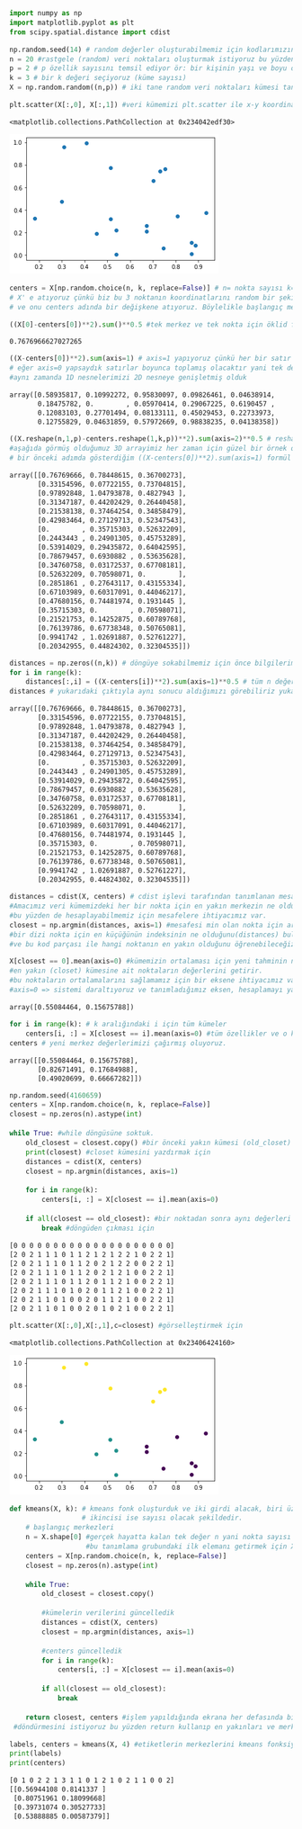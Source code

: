 ```python
import numpy as np
import matplotlib.pyplot as plt
from scipy.spatial.distance import cdist
```


```python
np.random.seed(14) # random değerler oluşturabilmemiz için kodlarımızın en üstüne bu tanımı yapmamız gerekir ve her seferinde aynı random değerleri almamızı sağlar.
n = 20 #rastgele (random) veri noktaları oluşturmak istiyoruz bu yüzden bir n değişkeni atıyoruz. n= nokta sayısı
p = 2 # p özellik sayısını temsil ediyor ör: bir kişinin yaşı ve boyu olabilir. (features) 
k = 3 # bir k değeri seçiyoruz (küme sayısı)
X = np.random.random((n,p)) # iki tane random veri noktaları kümesi tanımlamış olduk.
```


```python
plt.scatter(X[:,0], X[:,1]) #veri kümemizi plt.scatter ile x-y koordinatları üzerinde görselleştirebildik.
```




    <matplotlib.collections.PathCollection at 0x234042edf30>




    
![png](output_2_1.png)
    



```python
centers = X[np.random.choice(n, k, replace=False)] # n= nokta sayısı k=küme sayısı replace=false => aynı noktayı iki kez seçmememiz için 
# X' e atıyoruz çünkü biz bu 3 noktanın koordinatlarını random bir şekilde almak istiyoruz. 
# ve onu centers adında bir değişkene atıyoruz. Böylelikle başlangıç merkezlerimizi oluşturmuş olduk .
```


```python
((X[0]-centers[0])**2).sum()**0.5 #tek merkez ve tek nokta için öklid formülünü kullanarak noktalar arası uzaklığı hesapladık.
```




    0.7676966627027265




```python
((X-centers[0])**2).sum(axis=1) # axis=1 yapıyoruz çünkü her bir satır için veya n girdimiz için olan değerleri toplar. (sütunlar boyunca)
# eğer axis=0 yapsaydık satırlar boyunca toplamış olacaktır yani tek değer için.
#aynı zamanda 1D nesnelerimizi 2D nesneye genişletmiş olduk
```




    array([0.58935817, 0.10992272, 0.95830097, 0.09826461, 0.04638914,
           0.18475782, 0.        , 0.05970414, 0.29067225, 0.6190457 ,
           0.12083103, 0.27701494, 0.08133111, 0.45029453, 0.22733973,
           0.12755829, 0.04631859, 0.57972669, 0.98838235, 0.04138358])




```python
((X.reshape(n,1,p)-centers.reshape(1,k,p))**2).sum(axis=2)**0.5 # reshape şekillendirme komutunu kullanarak 2D olan nesnelerimizi 3D yaptık.
#aşağıda görmüş olduğumuz 3D arrayimiz her zaman için güzel bir örnek olmayabilir, belleğe fazla gelebilir ve aşabilir bu yüzden 
# bir önceki adımda gösterdiğim ((X-centers[0])**2).sum(axis=1) formül daha kullanışlı bu yüzden bunun üzerinden anlatacağım.
```




    array([[0.76769666, 0.78448615, 0.36700273],
           [0.33154596, 0.07722155, 0.73704815],
           [0.97892848, 1.04793878, 0.4827943 ],
           [0.31347187, 0.44202429, 0.26440458],
           [0.21538138, 0.37464254, 0.34858479],
           [0.42983464, 0.27129713, 0.52347543],
           [0.        , 0.35715303, 0.52632209],
           [0.2443443 , 0.24901305, 0.45753289],
           [0.53914029, 0.29435872, 0.64042595],
           [0.78679457, 0.6930882 , 0.53635628],
           [0.34760758, 0.03172537, 0.67708181],
           [0.52632209, 0.70598071, 0.        ],
           [0.2851861 , 0.27643117, 0.43155334],
           [0.67103989, 0.60317091, 0.44046217],
           [0.47680156, 0.74481974, 0.1931445 ],
           [0.35715303, 0.        , 0.70598071],
           [0.21521753, 0.14252875, 0.60789768],
           [0.76139786, 0.67738348, 0.50765081],
           [0.9941742 , 1.02691887, 0.52761227],
           [0.20342955, 0.44824302, 0.32304535]])




```python
distances = np.zeros((n,k)) # döngüye sokabilmemiz için önce bilgilerimizi tutacak boş bir veri kümesine atıyoruz ve boyutunu ayarlıyoruz.
for i in range(k):
    distances[:,i] = ((X-centers[i])**2).sum(axis=1)**0.5 # tüm n değer noktaları için aynı anda belirli bir küme için değerleri güncelleyeceğiz.
distances # yukarıdaki çıktıyla aynı sonucu aldığımızı görebiliriz yukarıdakinde bellek sorunu varken bu kullanımda daha kullanışlıdır.
```




    array([[0.76769666, 0.78448615, 0.36700273],
           [0.33154596, 0.07722155, 0.73704815],
           [0.97892848, 1.04793878, 0.4827943 ],
           [0.31347187, 0.44202429, 0.26440458],
           [0.21538138, 0.37464254, 0.34858479],
           [0.42983464, 0.27129713, 0.52347543],
           [0.        , 0.35715303, 0.52632209],
           [0.2443443 , 0.24901305, 0.45753289],
           [0.53914029, 0.29435872, 0.64042595],
           [0.78679457, 0.6930882 , 0.53635628],
           [0.34760758, 0.03172537, 0.67708181],
           [0.52632209, 0.70598071, 0.        ],
           [0.2851861 , 0.27643117, 0.43155334],
           [0.67103989, 0.60317091, 0.44046217],
           [0.47680156, 0.74481974, 0.1931445 ],
           [0.35715303, 0.        , 0.70598071],
           [0.21521753, 0.14252875, 0.60789768],
           [0.76139786, 0.67738348, 0.50765081],
           [0.9941742 , 1.02691887, 0.52761227],
           [0.20342955, 0.44824302, 0.32304535]])




```python
distances = cdist(X, centers) # cdist işlevi tarafından tanımlanan mesafelere sahibiz.
#Amacımız veri kümemizdeki her bir nokta için en yakın merkezin ne olduğunu bulmak ve en yakın noktanın hangi olaya yakın olduğu
#bu yüzden de hesaplayabilmemiz için mesafelere ihtiyacımız var.
closest = np.argmin(distances, axis=1) #mesafesi min olan nokta için argmin komutunu kullanarak min çeviriyoruz.
#bir dizi nokta için en küçüğünün indeksinin ne olduğunu(distances) bulmamız ve her biri (axis=1) adına bunu yapabilmemiz için
#ve bu kod parçası ile hangi noktanın en yakın olduğunu öğrenebileceğiz.
```


```python
X[closest == 0].mean(axis=0) #kümemizin ortalaması için yeni tahminin ne olduğunu anlamak istiyoruz bu yüzden merkez tahmin kümesine ait tüm noktaları almamız gerekiyor.
#en yakın (closet) kümesine ait noktaların değerlerini getirir.
#bu noktaların ortalamalarını sağlamamız için bir eksene ihtiyacımız var.
#axis=0 => sistemi daraltıyoruz ve tanımladığımız eksen, hesaplamayı yaptığımızda kaldırılacak eksen oluyor.
```




    array([0.55084464, 0.15675788])




```python
for i in range(k): # k aralığındaki i için tüm kümeler 
    centers[i, :] = X[closest == i].mean(axis=0) #tüm özellikler ve o küme için merkezlerini bu ortalama değerine atıyoruz.
centers # yeni merkez değerlerimizi çağırmış oluyoruz.
```




    array([[0.55084464, 0.15675788],
           [0.82671491, 0.17684988],
           [0.49020699, 0.66667282]])




```python
np.random.seed(4160659)
centers = X[np.random.choice(n, k, replace=False)]
closest = np.zeros(n).astype(int) 

while True: #while döngüsüne soktuk.
    old_closest = closest.copy() #bir önceki yakın kümesi (old_closet) kullanabilmemiz için tanımladık.
    print(closest) #closet kümesini yazdırmak için
    distances = cdist(X, centers)
    closest = np.argmin(distances, axis=1)
    
    for i in range(k):
        centers[i, :] = X[closest == i].mean(axis=0)
        
    if all(closest == old_closest): #bir noktadan sonra aynı değerleri vermemesi ve anlamlı olabilmesi için eski kümeyle yeni kümeyi karşılaştırdık.
        break #döngüden çıkması için
```

    [0 0 0 0 0 0 0 0 0 0 0 0 0 0 0 0 0 0 0 0]
    [2 0 2 1 1 1 0 1 1 2 1 2 1 2 2 1 0 2 2 1]
    [2 0 2 1 1 1 0 1 1 2 0 2 1 2 2 0 0 2 2 1]
    [2 0 2 1 1 1 0 1 1 2 0 2 1 2 1 0 0 2 2 1]
    [2 0 2 1 1 1 0 1 1 2 0 1 1 2 1 0 0 2 2 1]
    [2 0 2 1 1 1 0 1 0 2 0 1 1 2 1 0 0 2 2 1]
    [2 0 2 1 1 0 1 0 0 2 0 1 1 2 1 0 0 2 2 1]
    [2 0 2 1 1 0 1 0 0 2 0 1 0 2 1 0 0 2 2 1]
    


```python
plt.scatter(X[:,0],X[:,1],c=closest) #görselleştirmek için
```




    <matplotlib.collections.PathCollection at 0x23406424160>




    
![png](output_12_1.png)
    



```python
def kmeans(X, k): # kmeans fonk oluşturduk ve iki girdi alacak, biri üzerinde çalışacağı veri kümesi
                  # ikincisi ise sayısı olacak şekildedir.
    # başlangıç merkezleri
    n = X.shape[0] #gerçek hayatta kalan tek değer n yani nokta sayısı olur bu yüzden de verilerin şeklini tahmin etmek ve 
                   #bu tanımlama grubundaki ilk elemanı getirmek için X.shape[0] ifadesi kullanırız ve ona atarız. 
    centers = X[np.random.choice(n, k, replace=False)]    
    closest = np.zeros(n).astype(int)
    
    while True:
        old_closest = closest.copy()
        
        #kümelerin verilerini güncelledik
        distances = cdist(X, centers)
        closest = np.argmin(distances, axis=1)
        
        #centers güncelledik
        for i in range(k):
            centers[i, :] = X[closest == i].mean(axis=0)
            
        if all(closest == old_closest):
            break
            
    return closest, centers #işlem yapıldığında ekrana her defasında bir sürü bilgi yazdırmak yerine nihai bir sonuç
 #döndürmesini istiyoruz bu yüzden return kullanıp en yakınları ve merkezleri döndürüceğiz.
```


```python
labels, centers = kmeans(X, 4) #etiketlerin merkezlerini kmeans fonksiyonumuza atıyoruz.
print(labels)
print(centers)
```

    [0 1 0 2 2 1 3 1 1 0 1 2 1 0 2 1 1 0 0 2]
    [[0.56944108 0.8141337 ]
     [0.80751961 0.18099668]
     [0.39731074 0.30527733]
     [0.53888885 0.00587379]]
    


```python

```
